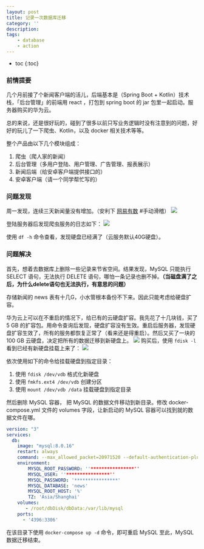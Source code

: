 ```yaml
---
layout: post
title: 记录一次数据库迁移
category: ''
description: 
tags:
    - database
    - action
---
```


* toc
{:toc}

### 前情提要

几个月前接了个新闻客户端的活儿，后端基本是（Spring Boot + Kotlin）技术栈，「后台管理」的前端用 react ，打包到 spring boot 的 jar 包里一起启动。服务器购买的华为云。

总的来说，还是很好玩的，碰到了很多以前只写业务逻辑时没有注意到的问题，好好的玩儿了一下爬虫、Kotlin，以及 docker 相关技术等等。

整个产品由以下几个模块组成：
1. 爬虫（爬人家的新闻）
2. 后台管理（多用户登陆、用户管理、广告管理、报表展示）
3. 新闻后端（给安卓客户端提供接口的）
4. 安卓客户端（请一个同学帮忙写的）

### 问题发现

周一发现，连续三天新闻量没有增加。（安利下 [网易有数](https://youdata.163.com/) #手动滑稽）
![](http://image.ysmull.cn/2019-07-23-075249.jpg)

登陆服务器后发现爬虫服务的日志如下：
![](http://image.ysmull.cn/2019-07-23-075250.jpg)

使用 `df -h` 命令查看，发现硬盘已经满了（云服务默认40G硬盘）。

### 问题解决

首先，想着去数据库上删除一些记录来节省空间。结果发现，MySQL 只能执行 SELECT 语句，无法执行 DELETE 语句，哪怕一条记录也删不掉。**（当磁盘满了之后，为什么delete语句也无法执行，有意思的问题）**

存储新闻的 news 表有十几G，小水管根本备份不下来。因此只能考虑给硬盘扩容。

华为云上可以在不重启的情况下，给已有的云硬盘扩容。我先花了十几块钱，买了 5 GB 的扩容包。用命令查询后发现，硬盘扩容没有生效。重启后服务器，发现硬盘扩容生效了，所有的服务都恢复正常了（看来还是得重启）。然后又买了一块的 100 GB 云硬盘，决定把所有的数据迁移到新硬盘上。
![](http://image.ysmull.cn/2019-07-23-080933.png)
购买后，使用 `fdisk -l` 看到已经有新硬盘挂载上来了：
![](http://image.ysmull.cn/2019-07-23-075251.jpg)

依次使用如下的命令给挂载硬盘到指定目录：

1. 使用 `fdisk /dev/vdb` 格式化新硬盘
2. 使用 `fmkfs.ext4 /dev/vdb` 创建分区
3. 使用 `mount /dev/vdb /data` 挂载硬盘到指定目录

然后删除 MySQL 容器， 把 MySQL 的数据文件移动到新目录。修改 docker-compose.yml 文件的 volumes 字段，让新启动的 MySQL 容器可以找到就的数据文件在哪。
```yaml
version: "3"
services:
  db:
    image: "mysql:8.0.16"
    restart: always
    command: --max_allowed_packet=20971520 --default-authentication-plugin=mysql_native_password
    environment:
        MYSQL_ROOT_PASSWORD: ''****************''
        MYSQL_USER: ''****************''
        MYSQL_PASSWORD: '****************'
        MYSQL_DATABASE: 'news'
        MYSQL_ROOT_HOST: '%'
        TZ: 'Asia/Shanghai'
    volumes:
       - /root/dbDisk/dbData:/var/lib/mysql
    ports:
      - '4396:3306'
```

在该目录下使用 `docker-compose up -d` 命令，即可重启 MySQL
至此，MySQL 数据迁移结束。
